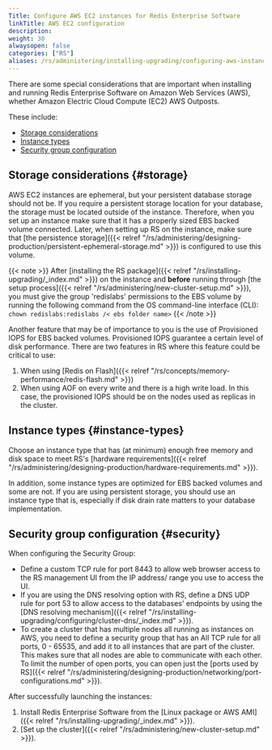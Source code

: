 ```yaml
---
Title: Configure AWS EC2 instances for Redis Enterprise Software
linkTitle: AWS EC2 configuration
description:
weight: 30
alwaysopen: false
categories: ["RS"]
aliases: /rs/administering/installing-upgrading/configuring-aws-instances/
---
```

There are some special considerations that are important when installing
and running Redis Enterprise Software on Amazon Web Services (AWS), whether Amazon Electric Cloud Compute (EC2) AWS Outposts.  

These include:

- [Storage considerations](#storage)
- [Instance types](#instance-types)
- [Security group configuration](#security)

## Storage considerations {#storage}

AWS EC2 instances are ephemeral, but your persistent database storage should
not be. If you require a persistent storage location for your database,
the storage must be located outside of the instance. Therefore, when you
set up an instance make sure that it has a properly sized EBS backed volume
connected. Later, when setting up RS on the instance, make sure that [the
persistence storage]({{< relref "/rs/administering/designing-production/persistent-ephemeral-storage.md" >}}) is configured to use this volume.

{{< note >}}
After [installing the RS package]({{< relref "/rs/installing-upgrading/_index.md" >}}) on the instance
and **before** running through [the setup process]({{< relref "/rs/administering/new-cluster-setup.md" >}}),
you must give the group 'redislabs' permissions to the EBS volume by
running the following command from the OS command-line interface (CLI):
`chown redislabs:redislabs /< ebs folder name>`
{{< /note >}}

Another feature that may be of importance to you is the use of
Provisioned IOPS for EBS backed volumes. Provisioned IOPS guarantee a
certain level of disk performance. There are two features in RS where
this feature could be critical to use:

1. When using [Redis on
    Flash]({{< relref "/rs/concepts/memory-performance/redis-flash.md" >}})
1. When using AOF on every write and there is a high write load. In
    this case, the provisioned IOPS should be on the nodes used as
    replicas in the cluster.

## Instance types {#instance-types}

Choose an instance type that has (at minimum) enough free memory and
disk space to meet RS's [hardware
requirements]({{< relref "/rs/administering/designing-production/hardware-requirements.md" >}}).

In addition, some instance types are optimized for EBS backed volumes
and some are not. If you are using persistent storage, you should use an
instance type that is, especially if disk drain rate matters to your database
implementation.

## Security group configuration {#security}

When configuring the Security Group:

- Define a custom TCP rule for port 8443 to allow web browser access
    to the RS management UI from the IP address/ range you use to
    access the UI.
- If you are using the DNS resolving option with RS, define a DNS UDP
    rule for port 53 to allow access to the databases' endpoints by
    using the [DNS resolving mechanism]({{< relref "/rs/installing-upgrading/configuring/cluster-dns/_index.md" >}}).
- To create a cluster that has multiple nodes all running as instances on AWS,
    you need to define a security group that has an All TCP rule for all ports, 0 - 65535,
    and add it to all instances that are part of the cluster.
    This makes sure that all nodes are able to communicate with each other.
    To limit the number of open ports, you can open just the [ports used by RS]({{< relref "/rs/administering/designing-production/networking/port-configurations.md" >}}).

After successfully launching the instances:

1. Install Redis Enterprise Software from the [Linux package or AWS AMI]({{< relref "/rs/installing-upgrading/_index.md" >}}).
2. [Set up the cluster]({{< relref "/rs/administering/new-cluster-setup.md" >}}).
